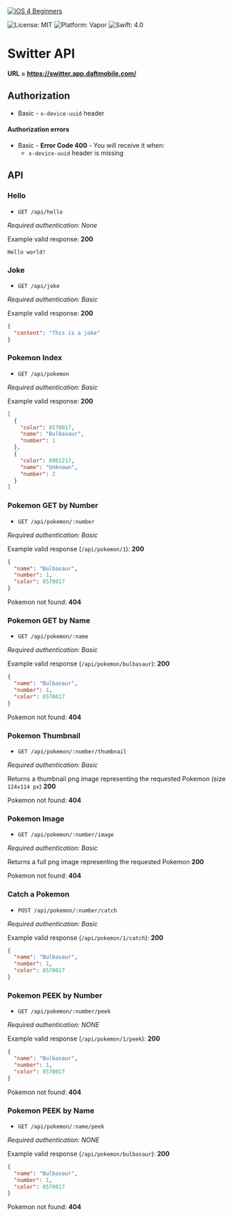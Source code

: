 [![iOS 4 Beginners](https://user-images.githubusercontent.com/1230922/31862042-c045dba0-b737-11e7-98bf-e816ad04ad73.png)](https://github.com/DaftMobile/ios4beginners_2017)

![License: MIT](http://img.shields.io/badge/license-MIT-brightgreen.svg)
![Platform: Vapor](http://img.shields.io/badge/platform-Vapor-brightgreen.svg)
![Swift: 4.0](http://img.shields.io/badge/swift-4.0-brightgreen.svg)

# Switter API

**URL = https://switter.app.daftmobile.com/**

## Authorization

- Basic - `x-device-uuid` header

#### Authorization errors

- Basic - **Error Code 400** - You will receive it when:
  - `x-device-uuid` header is missing

## API

### Hello

- `GET /api/hello`

_Required authentication: None_

Example valid response:
**200**
```
Hello world!
```

### Joke

- `GET /api/joke`

_Required authentication: Basic_

Example valid response:
**200**
```json
{
  "content": "This is a joke"
}
```

### Pokemon Index

- `GET /api/pokemon`

_Required authentication: Basic_

Example valid response:
**200**
```json
[
  {
    "color": 8570017,
    "name": "Bulbasaur",
    "number": 1
  },
  {
    "color": 8961217,
    "name": "Unknown",
    "number": 2
  }
]
```

### Pokemon GET by Number

- `GET /api/pokemon/:number`

_Required authentication: Basic_

Example valid response (`/api/pokemon/1`):
**200**
```json
{
  "name": "Bulbasaur",
  "number": 1,
  "color": 8570017
}
```

Pokemon not found: **404**

### Pokemon GET by Name

- `GET /api/pokemon/:name`

_Required authentication: Basic_

Example valid response (`/api/pokemon/bulbasaur`):
**200**
```json
{
  "name": "Bulbasaur",
  "number": 1,
  "color": 8570017
}
```

Pokemon not found: **404**

### Pokemon Thumbnail

- `GET /api/pokemon/:number/thumbnail`

_Required authentication: Basic_

Returns a thumbnail png image representing the requested Pokemon (size `124x114 px`) **200**

Pokemon not found: **404**

### Pokemon Image

- `GET /api/pokemon/:number/image`

_Required authentication: Basic_

Returns a full png image representing the requested Pokemon **200**

Pokemon not found: **404**

### Catch a Pokemon

- `POST /api/pokemon/:number/catch`

_Required authentication: Basic_

Example valid response (`/api/pokemon/1/catch`):
**200**
```json
{
  "name": "Bulbasaur",
  "number": 1,
  "color": 8570017
}
```

### Pokemon PEEK by Number

- `GET /api/pokemon/:number/peek`

_Required authentication: NONE_

Example valid response (`/api/pokemon/1/peek`):
**200**
```json
{
  "name": "Bulbasaur",
  "number": 1,
  "color": 8570017
}
```

Pokemon not found: **404**

### Pokemon PEEK by Name

- `GET /api/pokemon/:name/peek`

_Required authentication: NONE_

Example valid response (`/api/pokemon/bulbasaur`):
**200**
```json
{
  "name": "Bulbasaur",
  "number": 1,
  "color": 8570017
}
```

Pokemon not found: **404**

